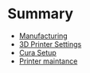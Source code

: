 # Summary

* [Manufacturing](README.md)
* [3D Printer Settings](3D_Printer_Settings.md)
* [Cura Setup](CuraSetup.md)
* [Printer maintance](3D_Printermaintance.md)